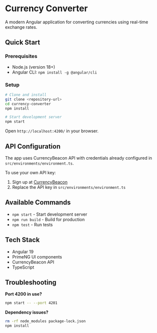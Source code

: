 # Currency Converter

A modern Angular application for converting currencies using real-time exchange rates.

## Quick Start

### Prerequisites

- Node.js (version 18+)
- Angular CLI: `npm install -g @angular/cli`

### Setup

```bash
# Clone and install
git clone <repository-url>
cd currency-converter
npm install

# Start development server
npm start
```

Open `http://localhost:4200/` in your browser.

## API Configuration

The app uses CurrencyBeacon API with credentials already configured in `src/environments/environment.ts`.

To use your own API key:

1. Sign up at [CurrencyBeacon](https://currencybeacon.com/)
2. Replace the API key in `src/environments/environment.ts`

## Available Commands

- `npm start` - Start development server
- `npm run build` - Build for production
- `npm test` - Run tests

## Tech Stack

- Angular 19
- PrimeNG UI components
- CurrencyBeacon API
- TypeScript

## Troubleshooting

**Port 4200 in use?**

```bash
npm start -- --port 4201
```

**Dependency issues?**

```bash
rm -rf node_modules package-lock.json
npm install
```
